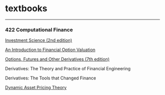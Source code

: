 # textbooks

---

### 422 Computational Finance

[Investment Science (2nd edition)](http://www.gbv.de/dms/zbw/732502993.pdf)

[An Introduction to Financial Option Valuation](http://stocksfirst.com/books/trading-econ-investing/An%20Introduction%20to%20Financial%20Option%20Valuation%20-%20Mathematics,%20Stochastics%20and%20Computation%20-%20Higham%202004.pdf)

[Options, Futures and Other Derivatives (7th edition)](http://raudys.com/kursas/Options,%20Futures%20and%20Other%20Derivatives%207th%20John%20Hull.pdf)

Derivatives: The Theory and Practice of Financial Engineering

Derivatives: The Tools that Changed Finance

[Dynamic Asset Pricing Theory](http://lib.cufe.edu.cn/upload_files/file/20140522/3_20140522_9-Dynamic%20Asset%20Pricing%20Theory(Duffie).pdf)
